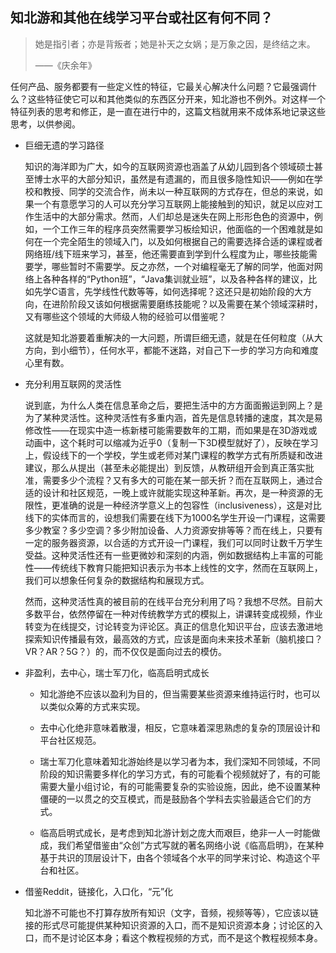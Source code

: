 ## 知北游和其他在线学习平台或社区有何不同？

> 她是指引者；亦是背叛者；她是补天之女娲；是万象之因，是终结之末。
>
> ——《庆余年》

任何产品、服务都要有一些定义性的特征，它最关心解决什么问题？它最强调什么？这些特征使它可以和其他类似的东西区分开来，知北游也不例外。对这样一个特征列表的思考和修正，是一直在进行中的，这篇文档就用来不成体系地记录这些思考，以供参阅。

+ 巨细无遗的学习路径

  知识的海洋即为广大，如今的互联网资源也涵盖了从幼儿园到各个领域硕士甚至博士水平的大部分知识，虽然是有遗漏的，而且很多隐性知识——例如在学校和教授、同学的交流合作，尚未以一种互联网的方式存在，但总的来说，如果一个有意愿学习的人可以充分学习互联网上能接触到的知识，就足以应对工作生活中的大部分需求。然而，人们却总是迷失在网上形形色色的资源中，例如，一个工作三年的程序员突然需要学习板绘知识，他面临的一个困难就是如何在一个完全陌生的领域入门，以及如何根据自己的需要选择合适的课程或者网络班/线下班来学习，甚至，他还需要直到学到什么程度为止，哪些技能需要学，哪些暂时不需要学。反之亦然，一个对编程毫无了解的同学，他面对网络上各种各样的“Python班”，“Java集训就业班”，以及各种各样的建议，比如先学C语言，先学线性代数等等，如何选择呢？这还只是初始阶段的大方向，在进阶阶段又该如何根据需要磨练技能呢？以及需要在某个领域深耕时，又有哪些这个领域的大师级人物的经验可以借鉴呢？

  这就是知北游要着重解决的一大问题，所谓巨细无遗，就是在任何粒度（从大方向，到小细节），任何水平，都能不迷路，对自己下一步的学习方向和难度心里有数。

+ 充分利用互联网的灵活性

  说到底，为什么人类在信息革命之后，要把生活中的方方面面搬运到网上？是为了某种灵活性。这种灵活性有多重内涵，首先是信息转播的速度，其次是易修改性——在现实中造一栋新楼可能需要数年的工期，而如果是在3D游戏或动画中，这个耗时可以缩减为近乎0（复制一下3D模型就好了），反映在学习上，假设线下的一个学校，学生或老师对某门课程的教学方式有所质疑和改进建议，那么从提出（甚至未必能提出）到反馈，从教研组开会到真正落实批准，需要多少个流程？又有多大的可能在某一部夭折？而在互联网上，通过合适的设计和社区规范，一晚上或许就能实现这种革新。再次，是一种资源的无限性，更准确的说是一种经济学意义上的包容性（inclusiveness），这是对比线下的实体而言的，设想我们需要在线下为1000名学生开设一门课程，这需要多少教室？多少空调？多少附加设备、人力资源安排等等？而在线上，只要有一定的服务器资源，以合适的方式开设一门课程，我们可以同时让数千万学生受益。这种灵活性还有一些更微妙和深刻的内涵，例如数据结构上丰富的可能性——传统线下教育只能把知识表示为书本上线性的文字，然而在互联网上，我们可以想象任何复杂的数据结构和展现方式。

  然而，这种灵活性真的被目前的在线平台充分利用了吗？我想不尽然。目前大多数平台，依然停留在一种对传统教学方式的模拟上，讲课转变成视频，作业转变为在线提交，讨论转变为评论区。真正的信息化知识平台，应该去激进地探索知识传播最有效，最高效的方式，应该是面向未来技术革新（脑机接口？VR？AR？5G？）的，而不仅仅是面向过去的模仿。

+ 非盈利，去中心，瑞士军刀化，临高启明式成长

  + 知北游绝不应该以盈利为目的，但当需要某些资源来维持运行时，也可以以类似众筹的方式来实现。

  + 去中心化绝非意味着散漫，相反，它意味着深思熟虑的复杂的顶层设计和平台社区规范。

  + 瑞士军刀化意味着知北游始终是以学习者为本，我们深知不同领域，不同阶段的知识需要多样化的学习方式，有的可能看个视频就好了，有的可能需要大量小组讨论，有的可能需要复杂的实验设施，因此，绝不设置某种僵硬的一以贯之的交互模式，而是鼓励各个学科去实验最适合它们的方式。
  + 临高启明式成长，是考虑到知北游计划之庞大而艰巨，绝非一人一时能做成，我们希望借鉴由“众创”方式写就的著名网络小说《临高启明》，在某种基于共识的顶层设计下，由各个领域各个水平的同学来讨论、构造这个平台和社区。

+ 借鉴Reddit，链接化，入口化，“元”化

  知北游不可能也不打算存放所有知识（文字，音频，视频等等），它应该以链接的形式尽可能提供某种知识资源的入口，而不是知识资源本身；讨论区的入口，而不是讨论区本身；看这个教程视频的方式，而不是这个教程视频本身。

